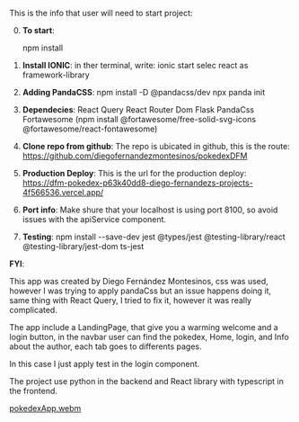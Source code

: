 This is the info that user will need to start project:

0) **To start**:

    npm install

1. **Install IONIC**:
    in ther terminal, write: 
        ionic start <nameOfTheApp> 
        selec react as framework-library
    
2. **Adding PandaCSS**: 
    npm install -D @pandacss/dev
    npx panda init
    
3. **Dependecies**:
    React Query 
    React Router Dom 
    Flask
    PandaCss
    Fortawesome (npm install @fortawesome/free-solid-svg-icons @fortawesome/react-fontawesome)

4. **Clone repo from github**:
    The repo is ubicated in github, this is the route:
     https://github.com/diegofernandezmontesinos/pokedexDFM

5. **Production Deploy**:
    This is the url for the production deploy: 
    https://dfm-pokedex-p63k40dd8-diego-fernandezs-projects-4f566536.vercel.app/   

6. **Port info**:
    Make shure that your localhost is using port 8100, so avoid issues with the apiService component.

7. **Testing**:
     npm install --save-dev jest @types/jest @testing-library/react @testing-library/jest-dom ts-jest
   


**FYI**:

This app was created by Diego Fernández Montesinos, css was used, however I was trying to apply pandaCss but an issue happens doing it, same thing with React Query, I tried to fix it, however it was really complicated.

The app include a LandingPage, that give you a warming welcome and a login button, in the navbar user can find the pokedex, Home, login, and Info about the author, each tab goes to differents pages.

In this case I just apply test in the login component.

The project use python in the backend and React library with typescript in the frontend.  


[pokedexApp.webm](https://github.com/user-attachments/assets/acfc1676-0c56-4b1d-a79a-b38f9b30b2a5)


